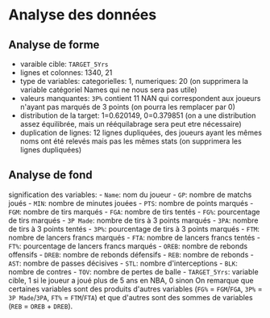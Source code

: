 # Analyse des données

## Analyse de forme

- varaible cible: `TARGET_5Yrs`
- lignes et colonnes: 1340, 21
- type de variables: categorielles: 1, numeriques: 20
    (on supprimera la variable catégoriel Names qui ne nous sera pas utile)
- valeurs manquantes: `3P%` contient 11 NAN qui correspondent aux joueurs n'ayant pas marqués de 3 points 
    (on pourra les remplacer par 0)
- distribution de la target: 1=0.620149, 0=0.379851 
    (on a une distribution assez équilibrée, mais un rééquilabrage sera peut etre nécessaire)
- duplication de lignes: 12 lignes dupliquées, des joueurs ayant les mêmes noms ont été relevés mais pas les mêmes stats
    (on supprimera les lignes dupliquées)

## Analyse de fond

signification des variables:
    - `Name`: nom du joueur
    - `GP`: nombre de matchs joués
    - `MIN`: nombre de minutes jouées
    - `PTS`: nombre de points marqués
    - `FGM`: nombre de tirs marqués
    - `FGA`: nombre de tirs tentés
    - `FG%`: pourcentage de tirs marqués
    - `3P Made`: nombre de tirs à 3 points marqués
    - `3PA`: nombre de tirs à 3 points tentés
    - `3P%`: pourcentage de tirs à 3 points marqués
    - `FTM`: nombre de lancers francs marqués
    - `FTA`: nombre de lancers francs tentés
    - `FT%`: pourcentage de lancers francs marqués
    - `OREB`: nombre de rebonds offensifs
    - `DREB`: nombre de rebonds défensifs
    - `REB`: nombre de rebonds
    - `AST`: nombre de passes décisives
    - `STL`: nombre d'interceptions
    - `BLK`: nombre de contres
    - `TOV`: nombre de pertes de balle
    - `TARGET_5Yrs`: variable cible, 1 si le joueur a joué plus de 5 ans en NBA, 0 sinon
On remarque que certaines variables sont des produits d'autres variables (`FG%` = `FGM`/`FGA`, `3P%` = `3P Made`/`3PA`, `FT%` = `FTM`/`FTA`) et que d'autres sont des sommes de variables (`REB` = `OREB` + `DREB`).
